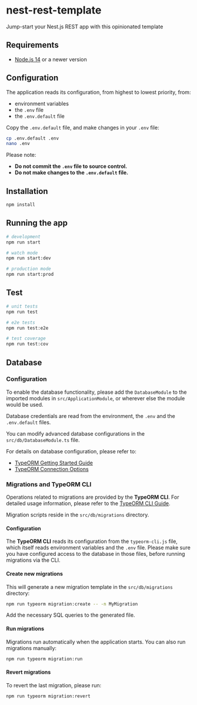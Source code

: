 # nest-rest-template
Jump-start your Nest.js REST app with this opinionated template


## Requirements
* [Node.js 14](https://nodejs.org/en/download/) or a newer version


## Configuration
The application reads its configuration, from highest to lowest priority, from:
- environment variables
- the `.env` file
- the `.env.default` file

Copy the `.env.default` file, and make changes in your `.env` file:
```bash
cp .env.default .env
nano .env
```

Please note:
- **Do not commit the `.env` file to source control.**
- **Do not make changes to the `.env.default` file.**


## Installation
```bash
npm install
```


## Running the app
```bash
# development
npm run start

# watch mode
npm run start:dev

# production mode
npm run start:prod
```


## Test
```bash
# unit tests
npm run test

# e2e tests
npm run test:e2e

# test coverage
npm run test:cov
```


## Database
### Configuration
To enable the database functionality, please add the `DatabaseModule` to the imported modules
in `src/ApplicationModule`, or wherever else the module would be used.

Database credentials are read from the environment, the `.env` and the `.env.default` files.

You can modify advanced database configurations in the `src/db/DatabaseModule.ts` file.

For details on database configuration, please refer to:
* [TypeORM Getting Started Guide](https://typeorm.io/)
* [TypeORM Connection Options](https://typeorm.io/#/connection-options)

### Migrations and TypeORM CLI
Operations related to migrations are provided by the **TypeORM CLI**. For detailed usage information, please refer to
the [TypeORM CLI Guide](https://typeorm.io/#/using-cli).

Migration scripts reside in the `src/db/migrations` directory.

#### Configuration
The **TypeORM CLI** reads its configuration from the `typeorm-cli.js` file, which itself reads environment variables and
the `.env` file. Please make sure you have configured access to the database in those files, before running migrations
via the CLI.

#### Create new migrations
This will generate a new migration template in the `src/db/migrations` directory:
```bash
npm run typeorm migration:create -- -n MyMigration
```
Add the necessary SQL queries to the generated file.


#### Run migrations
Migrations run automatically when the application starts. You can also run migrations manually:
```bash
npm run typeorm migration:run
```


#### Revert migrations
To revert the last migration, please run:
```bash
npm run typeorm migration:revert
```
